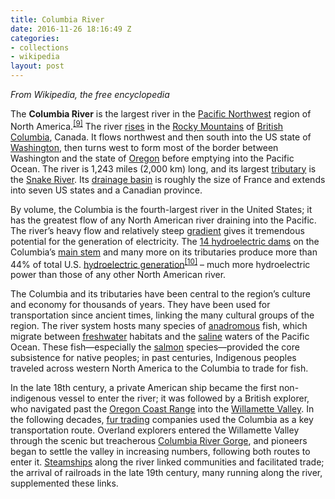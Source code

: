 ```yaml
---
title: Columbia River
date: 2016-11-26 18:16:49 Z
categories:
- collections
- wikipedia
layout: post
---
```


_From Wikipedia, the free encyclopedia_

The **Columbia River** is the largest river in the [Pacific Northwest] region of North America.<sup>[\[9\]]</sup> The river <a href="/wiki/Headwater" class="mw-redirect" title="Headwater">rises</a> in the [Rocky Mountains] of [British Columbia], Canada. It flows northwest and then south into the US state of [Washington], then turns west to form most of the border between Washington and the state of [Oregon] before emptying into the Pacific Ocean. The river is 1,243 miles (2,000 km) long, and its largest [tributary] is the [Snake River]. Its [drainage basin] is roughly the size of France and extends into seven US states and a Canadian province.

By volume, the Columbia is the fourth-largest river in the United States; it has the greatest flow of any North American river draining into the Pacific. The river’s heavy flow and relatively steep [gradient] gives it tremendous potential for the generation of electricity. The [14 hydroelectric dams] on the Columbia’s [main stem] and many more on its tributaries produce more than 44% of total U.S. [hydroelectric generation]<sup>[\[10\]]</sup> – much more hydroelectric power than those of any other North American river.

The Columbia and its tributaries have been central to the region’s culture and economy for thousands of years. They have been used for transportation since ancient times, linking the many cultural groups of the region. The river system hosts many species of <a href="/wiki/Anadromous" class="mw-redirect" title="Anadromous">anadromous</a> fish, which migrate between <a href="/wiki/Freshwater" class="mw-redirect" title="Freshwater">freshwater</a> habitats and the [saline] waters of the Pacific Ocean. These fish—especially the [salmon] species—provided the core subsistence for native peoples; in past centuries, Indigenous peoples traveled across western North America to the Columbia to trade for fish.

In the late 18th century, a private American ship became the first non-indigenous vessel to enter the river; it was followed by a British explorer, who navigated past the [Oregon Coast Range] into the [Willamette Valley]. In the following decades, [fur trading] companies used the Columbia as a key transportation route. Overland explorers entered the Willamette Valley through the scenic but treacherous [Columbia River Gorge], and pioneers began to settle the valley in increasing numbers, following both routes to enter it. [Steamships] along the river linked communities and facilitated trade; the arrival of railroads in the late 19th century, many running along the river, supplemented these links.

  [Oregon Coast Range]: /wiki/Oregon_Coast_Range "Oregon Coast Range"
  [Willamette Valley]: /wiki/Willamette_Valley "Willamette Valley"
  [fur trading]: /wiki/Fur_trade "Fur trade"
  [Columbia River Gorge]: /wiki/Columbia_River_Gorge "Columbia River Gorge"
  [Steamships]: /wiki/Steamship "Steamship"

  [saline]: /wiki/Saline_water "Saline water"
  [salmon]: /wiki/Salmon "Salmon"

  [gradient]: /wiki/Grade_(slope) "Grade (slope)"
  [14 hydroelectric dams]: /wiki/List_of_dams_in_the_Columbia_River_watershed "List of dams in the Columbia River watershed"
  [main stem]: /wiki/Main_stem "Main stem"
  [hydroelectric generation]: /wiki/Hydroelectricity "Hydroelectricity"
  [\[10\]]: #cite_note-IEA2014-10

  [Pacific Northwest]: /wiki/Pacific_Northwest "Pacific Northwest"
  [\[9\]]: #cite_note-9
  [Rocky Mountains]: /wiki/Rocky_Mountains "Rocky Mountains"
  [British Columbia]: /wiki/British_Columbia "British Columbia"
  [Washington]: /wiki/Washington_(state) "Washington (state)"
  [Oregon]: /wiki/Oregon "Oregon"
  [tributary]: /wiki/Tributary "Tributary"
  [Snake River]: /wiki/Snake_River "Snake River"
  [drainage basin]: /wiki/Drainage_basin "Drainage basin"